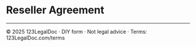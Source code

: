 # Reseller Agreement

---

© 2025 123LegalDoc · DIY form · Not legal advice · Terms: 123LegalDoc.com/terms
